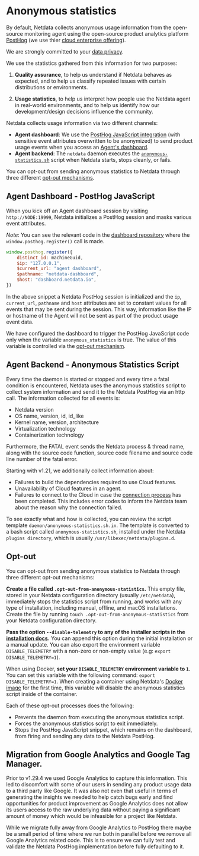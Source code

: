 <!--
---
title: "Anonymous statistics"
custom_edit_url: https://github.com/netdata/netdata/edit/master/docs/anonymous-statistics.md
---
-->

# Anonymous statistics

By default, Netdata collects anonymous usage information from the open-source monitoring agent using the open-source
product analytics platform [PostHog](https://github.com/PostHog/posthog) (we use thier [cloud enterprise offering](https://posthog.com/product)).

We are strongly committed to your [data privacy](https://netdata.cloud/data-privacy/).

We use the statistics gathered from this information for two purposes:

1.  **Quality assurance**, to help us understand if Netdata behaves as expected, and to help us classify repeated
     issues with certain distributions or environments.

2.  **Usage statistics**, to help us interpret how people use the Netdata agent in real-world environments, and to help
     us identify how our development/design decisions influence the community.

Netdata collects usage information via two different channels:

-   **Agent dashboard**: We use the [PostHog JavaScript integration](https://posthog.com/docs/integrations/js-integration) (with sensitive event attributes overwritten to be anonymized) to send product usage events when you access an [Agent's dashboard](/web/gui/README.md).
-   **Agent backend**: The `netdata` daemon executes the [`anonymous-statistics.sh`](https://github.com/netdata/netdata/blob/6469cf92724644f5facf343e4bdd76ac0551a418/daemon/anonymous-statistics.sh.in) script when Netdata starts, stops cleanly, or fails.

You can opt-out from sending anonymous statistics to Netdata through three different [opt-out mechanisms](#opt-out).

## Agent Dashboard - PostHog JavaScript

When you kick off an Agent dashboard session by visiting `http://NODE:19999`, Netdata initializes a PostHog session and masks various event attributes.

_Note_: You can see the relevant code in the [dashboard repository](https://github.com/netdata/dashboard/blob/master/src/domains/global/sagas.ts#L107) where the `window.posthog.register()` call is made.  

```JavaScript
window.posthog.register({
    distinct_id: machineGuid,
    $ip: "127.0.0.1",
    $current_url: "agent dashboard",
    $pathname: "netdata-dashboard",
    $host: "dashboard.netdata.io",
})
```

In the above snippet a Netdata PostHog session is initialized and the `ip`, `current_url`, `pathname` and `host` attributes are set to constant values for all events that may be sent during the session. This way, information like the IP or hostname of the Agent will not be sent as part of the product usage event data.

We have configured the dashboard to trigger the PostHog JavaScript code only when the variable `anonymous_statistics` is true. The value of this
variable is controlled via the [opt-out mechanism](#opt-out).

## Agent Backend - Anonymous Statistics Script

Every time the daemon is started or stopped and every time a fatal condition is encountered, Netdata uses the anonymous
statistics script to collect system information and send it to the Netdata PostHog via an http call. The information collected for all
events is:

-   Netdata version
-   OS name, version, id, id_like
-   Kernel name, version, architecture
-   Virtualization technology 
-   Containerization technology 

Furthermore, the FATAL event sends the Netdata process & thread name, along with the source code function, source code
filename and source code line number of the fatal error.

Starting with v1.21, we additionally collect information about:

-   Failures to build the dependencies required to use Cloud features.
-   Unavailability of Cloud features in an agent.
-   Failures to connect to the Cloud in case the [connection process](/claim/README.md) has been completed. This includes error codes
    to inform the Netdata team about the reason why the connection failed.

To see exactly what and how is collected, you can review the script template `daemon/anonymous-statistics.sh.in`. The
template is converted to a bash script called `anonymous-statistics.sh`, installed under the Netdata `plugins
directory`, which is usually `/usr/libexec/netdata/plugins.d`. 

## Opt-out

You can opt-out from sending anonymous statistics to Netdata through three different opt-out mechanisms:

**Create a file called `.opt-out-from-anonymous-statistics`.** This empty file, stored in your Netdata configuration
directory (usually `/etc/netdata`), immediately stops the statistics script from running, and works with any type of
installation, including manual, offline, and macOS installations. Create the file by running `touch
.opt-out-from-anonymous-statistics` from your Netdata configuration directory.

**Pass the option `--disable-telemetry` to any of the installer scripts in the [installation
docs](/packaging/installer/README.md).** You can append this option during the initial installation or a manual
update. You can also export the environment variable `DISABLE_TELEMETRY` with a non-zero or non-empty value
(e.g: `export DISABLE_TELEMETRY=1`).

When using Docker, **set your `DISABLE_TELEMETRY` environment variable to `1`.** You can set this variable with the following
command: `export DISABLE_TELEMETRY=1`. When creating a container using Netdata's [Docker
image](/packaging/docker/README.md#create-a-new-netdata-agent-container) for the first time, this variable will disable
the anonymous statistics script inside of the container.

Each of these opt-out processes does the following:

-   Prevents the daemon from executing the anonymous statistics script.
-   Forces the anonymous statistics script to exit immediately.
-   Stops the PostHog JavaScript snippet, which remains on the dashboard, from firing and sending any data to the Netdata PostHog.

## Migration from Google Analytics and Google Tag Manager.

Prior to v1.29.4 we used Google Analytics to capture this information. This led to discomfort with some of our users in sending any product usage data to a third party like Google. It was also not even that useful in terms of generating the insights we needed to help catch bugs early and find opportunities for product improvement as Google Analytics does not allow its users access to the raw underlying data without paying a significant amount of money which would be infeasible for a project like Netdata.

While we migrate fully away from Google Analytics to PostHog there maybe be a small period of time where we run both in parallel before we remove all Google Analytics related code. This is to ensure we can fully test and validate the Netdata PostHog implementation before fully defaulting to it.

